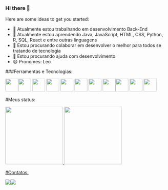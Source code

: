 ### Hi there 👋



Here are some ideas to get you started:

- 🔭 Atualmente estou trabalhando em desenvolvimento Back-End
- 🌱 Atualmente estou aprendendo Java, JavaScript, HTML, CSS, Python, R, SQL, React e entre outras linguagens
- 👯 Estou procurando colaborar em desenvolver o melhor para todos se tratando de tecnologia
- 🤔 Estou procurando ajuda com desenvolvimento 
- 😄 Pronomes: Leo


###Ferramentas e Tecnologias:

<img src="https://cdn.jsdelivr.net/gh/devicons/devicon/icons/git/git-original.svg" width="40" height="40"/><img src="https://cdn.jsdelivr.net/gh/devicons/devicon/icons/java/java-original.svg" width="40" height="40"/> <img src="https://cdn.jsdelivr.net/gh/devicons/devicon/icons/linux/linux-original.svg" width="40" height="40"/> <link rel="stylesheet" href="https://cdn.jsdelivr.net/gh/devicons/devicon@v2.15.1/devicon.min.css"> <img src="https://cdn.jsdelivr.net/gh/devicons/devicon/icons/react/react-original.svg" width="40" height="40" /> <img src="https://cdn.jsdelivr.net/gh/devicons/devicon/icons/html5/html5-original.svg" width="40" height="40" /> <img src="https://cdn.jsdelivr.net/gh/devicons/devicon/icons/css3/css3-original.svg" width="40" height="40"/> <img src="https://cdn.jsdelivr.net/gh/devicons/devicon/icons/javascript/javascript-original.svg" width="40" height="40"  /> <img src="https://cdn.jsdelivr.net/gh/devicons/devicon/icons/python/python-original.svg"  width="40" height="40"/><img src="https://cdn.jsdelivr.net/gh/devicons/devicon/icons/mysql/mysql-plain.svg" width="40" height="40" /> <img src="https://cdn.jsdelivr.net/gh/devicons/devicon/icons/r/r-original.svg" width="40" height="40" /> <img src="https://cdn.jsdelivr.net/gh/devicons/devicon/icons/spring/spring-original.svg" width="40" height="40" />
          
          
          
          
          


#Meus status:

<div>
<a href="https://github.com/lrmello">
<img height="180em" src="https://github-readme-stats.vercel.app/api/top-langs/?username=lrmello&layout=compact&langs_count=7&theme=dracula"/>
<img height="180em" src="https://github-readme-stats.vercel.app/api?username=lrmello&show_icons=true&theme=dracula&include_all_commits=true&count_private=true"/>
    
          
</div>
  
#Contatos:
  
<div>
<a href = "mailto:leonardo.reis28051995@gmail.com"><img src="https://img.shields.io/badge/Gmail-D14836?style=for-the-badge&logo=gmail&logoColor=white" target="_blank"></a><a href="https://www.linkedin.com/in/leonardo-reis-95228893/" target="_blank"><img src="https://img.shields.io/badge/-LinkedIn-%230077B5?style=for-the-badge&logo=linkedin&logoColor=white" target="_blank"></a>   
</div>
  
